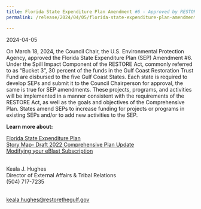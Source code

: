 ```yaml
---
title: Florida State Expenditure Plan Amendment #6 - Approved by RESTORE Council Chair
permalink: /release/2024/04/05/florida-state-expenditure-plan-amendment-6-approved-restore-council-chair

---
```

2024-04-05

On March 18, 2024, the Council Chair, the U.S. Environmental Protection Agency, approved the Florida State Expenditure Plan (SEP) Amendment #6. Under the Spill Impact Component of the RESTORE Act, commonly referred to as “Bucket 3”, 30 percent of the funds in the Gulf Coast Restoration Trust Fund are disbursed to the five Gulf Coast States. Each state is required to develop SEPs and submit it to the Council Chairperson for approval, the same is true for SEP amendments. These projects, programs, and activities will be implemented in a manner consistent with the requirements of the RESTORE Act, as well as the goals and objectives of the Comprehensive Plan. States amend SEPs to increase funding for projects or programs in existing SEPs and/or to add new activities to the SEP.

**Learn more about:**

[Florida State Expenditure Plan](/spill-impact-component/florida)  
[Story Map- Draft 2022 Comprehensive Plan Update](https://gcc02.safelinks.protection.outlook.com/?url=https%3A%2F%2Farcg.is%2F0vzX841&data=05%7C02%7Celwilson%40contractor.usgs.gov%7C10695f4edb07484b564208dc48591993%7C0693b5ba4b184d7b9341f32f400a5494%7C0%7C0%7C638464794721924151%7CUnknown%7CTWFpbGZsb3d8eyJWIjoiMC4wLjAwMDAiLCJQIjoiV2luMzIiLCJBTiI6Ik1haWwiLCJXVCI6Mn0%3D%7C0%7C%7C%7C&sdata=%2Fr1NhriE%2FLiNE2kDDOh8E%2FmlzB3H4lvOg1NmtSoGiac%3D&reserved=0)  
[Modifying your eBlast Subscription](https://gcc02.safelinks.protection.outlook.com/?url=https%3A%2F%2Fwww.restorethegulf.gov%2Fapps%2Feblast%2FModifyInformation.aspx&data=05%7C02%7Celwilson%40contractor.usgs.gov%7C10695f4edb07484b564208dc48591993%7C0693b5ba4b184d7b9341f32f400a5494%7C0%7C0%7C638464794721931742%7CUnknown%7CTWFpbGZsb3d8eyJWIjoiMC4wLjAwMDAiLCJQIjoiV2luMzIiLCJBTiI6Ik1haWwiLCJXVCI6Mn0%3D%7C0%7C%7C%7C&sdata=%2FZP153zNu9lFeQVvcfdEFe8kiSTL5k1b0TT6MN%2FSQ04%3D&reserved=0)  
 

Keala J. Hughes  
Director of External Affairs & Tribal Relations  
(504) 717-7235  
 

[keala.hughes@restorethegulf.gov](mailto:keala.hughes@restorethegulf.gov)